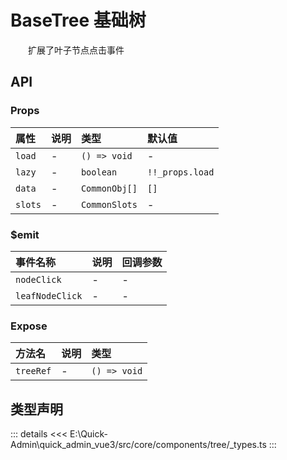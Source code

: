 # BaseTree 基础树

&emsp;&emsp;扩展了叶子节点点击事件


## API 

### Props

|属性|说明|类型|默认值|
|:---|:---|:---|:---|
|`load`|-|`() => void`|-|
|`lazy`|-|`boolean`|`!!_props.load`|
|`data`|-|`CommonObj[]`|`[]`|
|`slots`|-|`CommonSlots`|-|

### $emit

|事件名称|说明|回调参数|
|:---|:---|:---|
|`nodeClick`|-|-|
|`leafNodeClick`|-|-|

### Expose

|方法名|说明|类型|
|:---|:---|:---|
|`treeRef`|-|`() => void`|


## 类型声明

::: details
<<< E:\Quick-Admin\quick_admin_vue3/src/core/components/tree/_types.ts
:::  
